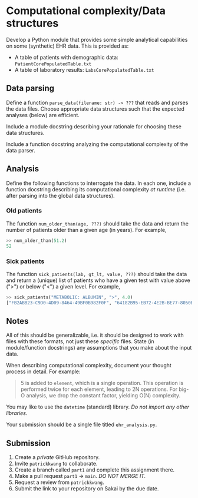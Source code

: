 # Computational complexity/Data structures

Develop a Python module that provides some simple analytical capabilities on some (synthetic) EHR data. This is provided as:

* A table of patients with demographic data: `PatientCorePopulatedTable.txt`
* A table of laboratory results: `LabsCorePopulatedTable.txt`

## Data parsing

Define a function `parse_data(filename: str) -> ???` that reads and parses the data files. Choose appropriate data structures such that the expected analyses (below) are efficient.

Include a module docstring describing your rationale for choosing these data structures.

Include a function docstring analyzing the computational complexity of the data parser.

## Analysis

Define the following functions to interrogate the data. In each one, include a function docstring describing its computational complexity _at runtime_ (i.e. after parsing into the global data structures).

### Old patients

The function `num_older_than(age, ???)` should take the data and return the number of patients older than a given age (in years). For example,

```python
>> num_older_than(51.2)
52
```

### Sick patients

The function `sick_patients(lab, gt_lt, value, ???)` should take the data and return a (unique) list of patients who have a given test with value above (">") or below ("<") a given level. For example,

```python
>> sick_patients("METABOLIC: ALBUMIN", ">", 4.0)
["FB2ABB23-C9D0-4D09-8464-49BF0B982F0F", "64182B95-EB72-4E2B-BE77-8050B71498CE"]
```

## Notes

All of this should be generalizable, i.e. it should be designed to work with files with these formats, not just these _specific_ files. State (in module/function docstrings) any assumptions that you make about the input data.

When describing computational complexity, document your thought process in detail. For example:

> 5 is added to `element`, which is a single operation. This operation is performed twice for each element, leading to 2N operations. For big-O analysis, we drop the constant factor, yielding O(N) complexity.

You may like to use the `datetime` (standard) library. _Do not import any other libraries._

Your submission should be a single file titled `ehr_analysis.py`.

## Submission

1. Create a _private_ GitHub repository.
2. Invite `patrickkwang` to collaborate.
3. Create a branch called `part1` and complete this assignment there.
4. Make a pull request `part1` -> `main`. _DO NOT MERGE IT._
5. Request a review from `patrickkwang`.
6. Submit the link to your repository on Sakai by the due date.
